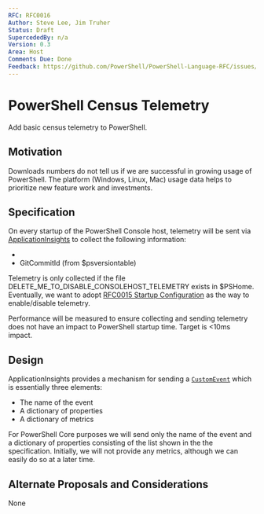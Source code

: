 ```yaml
---
RFC: RFC0016
Author: Steve Lee, Jim Truher
Status: Draft
SupercededBy: n/a
Version: 0.3
Area: Host
Comments Due: Done
Feedback: https://github.com/PowerShell/PowerShell-Language-RFC/issues/#
---
```


# PowerShell Census Telemetry

Add basic census telemetry to PowerShell.

## Motivation

Downloads numbers do not tell us if we are successful in growing usage of PowerShell.
The platform (Windows, Linux, Mac) usage data helps to prioritize new feature work and investments.

## Specification

On every startup of the PowerShell Console host, telemetry will be sent via [ApplicationInsights](https://azure.microsoft.com/en-us/services/application-insights/) to collect the following information:
- [System.Runtime.InteropServices.RuntimeInformation]::OSDescription (equivalent to `uname -a` on Unix)
- GitCommitId (from $psversiontable)

Telemetry is only collected if the file DELETE_ME_TO_DISABLE_CONSOLEHOST_TELEMETRY exists in $PSHome.
Eventually, we want to adopt [RFC0015 Startup Configuration](https://github.com/PowerShell/PowerShell-RFC/blob/master/1-Draft/RFC0015-PowerShell-StartupConfig.md) as the way to enable/disable telemetry.

Performance will be measured to ensure collecting and sending telemetry does not have an impact to PowerShell startup time.
Target is <10ms impact.

## Design

ApplicationInsights provides a mechanism for sending a [`CustomEvent`](https://docs.microsoft.com/en-us/azure/application-insights/app-insights-api-custom-events-metrics) which is essentially three elements:
- The name of the event
- A dictionary of properties
- A dictionary of metrics

For PowerShell Core purposes we will send only the name of the event and a dictionary of properties consisting of the list shown in the the specification.
Initially, we will not provide any metrics, although we can easily do so at a later time.

## Alternate Proposals and Considerations

None
 
